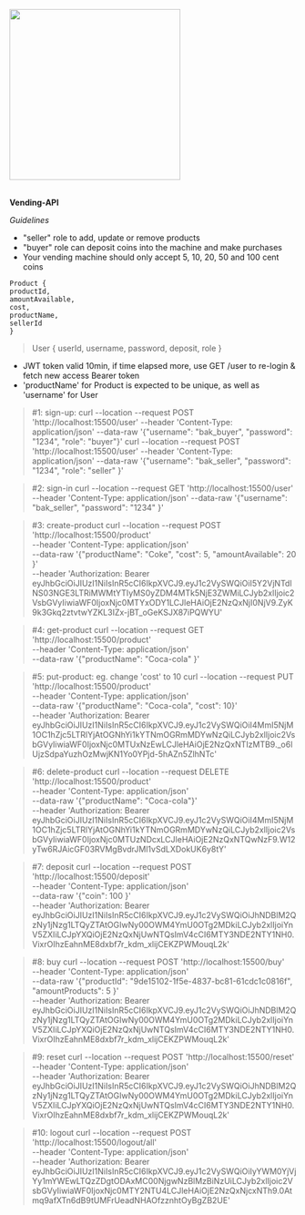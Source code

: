 <img src="https://i.ibb.co/16y7W7W/vending.jpg" width="300"><br/><br/>

**Vending-API**

_Guidelines_

- "seller" role to add, update or remove products
- "buyer" role can deposit coins into the machine and make purchases
- Your vending machine should only accept 5, 10, 20, 50 and 100 cent coins

```
Product {
productId,
amountAvailable,
cost,
productName,
sellerId
}
```

> User {
> userId,
> username,
> password,
> deposit,
> role
> }

- JWT token valid 10min, if time elapsed more, use GET /user to re-login & fetch new access Bearer token
- 'productName' for Product is expected to be unique, as well as 'username' for User

> #1: sign-up:
> curl --location --request POST 'http://localhost:15500/user' --header 'Content-Type: application/json' --data-raw '{"username": "bak_buyer", "password": "1234", "role": "buyer"}'
> curl --location --request POST 'http://localhost:15500/user' --header 'Content-Type: application/json' --data-raw '{"username": "bak_seller", "password": "1234", "role": "seller" }'

> #2: sign-in
> curl --location --request GET 'http://localhost:15500/user' --header 'Content-Type: application/json' --data-raw '{"username": "bak_seller", "password": "1234" }'

> #3: create-product
> curl --location --request POST 'http://localhost:15500/product' \
> --header 'Content-Type: application/json' \
> --data-raw '{"productName": "Coke", "cost": 5, "amountAvailable": 20 }' \
> --header 'Authorization: Bearer eyJhbGciOiJIUzI1NiIsInR5cCI6IkpXVCJ9.eyJ1c2VySWQiOiI5Y2VjNTdlNS03NGE3LTRiMWMtYTIyMS0yZDM4MTk5NjE3ZWMiLCJyb2xlIjoic2VsbGVyIiwiaWF0IjoxNjc0MTYxODY1LCJleHAiOjE2NzQxNjI0NjV9.ZyK9k3Gkq2ztvtwYZKL3IZx-jBT_oGeKSJX87iPQWYU'

> #4: get-product
> curl --location --request GET 'http://localhost:15500/product' \
> --header 'Content-Type: application/json' \
> --data-raw '{"productName": "Coca-cola" }'

> #5: put-product: eg. change 'cost' to 10
> curl --location --request PUT 'http://localhost:15500/product' \
> --header 'Content-Type: application/json' \
> --data-raw '{"productName": "Coca-cola", "cost": 10}' \
> --header 'Authorization: Bearer eyJhbGciOiJIUzI1NiIsInR5cCI6IkpXVCJ9.eyJ1c2VySWQiOiI4MmI5NjM1OC1hZjc5LTRlYjAtOGNhYi1kYTNmOGRmMDYwNzQiLCJyb2xlIjoic2VsbGVyIiwiaWF0IjoxNjc0MTUxNzEwLCJleHAiOjE2NzQxNTIzMTB9.\_o6lUjzSdpaYuzhOzMwjKN1Yo0YPjd-5hAZn5ZlhNTc'

> #6: delete-product
> curl --location --request DELETE 'http://localhost:15500/product' \
> --header 'Content-Type: application/json' \
> --data-raw '{"productName": "Coca-cola"}' \
> --header 'Authorization: Bearer eyJhbGciOiJIUzI1NiIsInR5cCI6IkpXVCJ9.eyJ1c2VySWQiOiI4MmI5NjM1OC1hZjc5LTRlYjAtOGNhYi1kYTNmOGRmMDYwNzQiLCJyb2xlIjoic2VsbGVyIiwiaWF0IjoxNjc0MTUzNDcxLCJleHAiOjE2NzQxNTQwNzF9.W12yTw6RJAicGF03RVMgBvdrJMl1vSdLXDokUK6y8tY'

> #7: deposit
> curl --location --request POST 'http://localhost:15500/deposit' \
> --header 'Content-Type: application/json' \
> --data-raw '{"coin": 100 }' \
> --header 'Authorization: Bearer eyJhbGciOiJIUzI1NiIsInR5cCI6IkpXVCJ9.eyJ1c2VySWQiOiJhNDBlM2QzNy1jNzg1LTQyZTAtOGIwNy00OWM4YmU0OTg2MDkiLCJyb2xlIjoiYnV5ZXIiLCJpYXQiOjE2NzQxNjUwNTQsImV4cCI6MTY3NDE2NTY1NH0.VixrOIhzEahnME8dxbf7r_kdm_xlijCEKZPWMouqL2k'

> #8: buy
> curl --location --request POST 'http://localhost:15500/buy' \
> --header 'Content-Type: application/json' \
> --data-raw '{"productId": "9de15102-1f5e-4837-bc81-61cdc1c0816f", "amountProducts": 5 }' \
> --header 'Authorization: Bearer eyJhbGciOiJIUzI1NiIsInR5cCI6IkpXVCJ9.eyJ1c2VySWQiOiJhNDBlM2QzNy1jNzg1LTQyZTAtOGIwNy00OWM4YmU0OTg2MDkiLCJyb2xlIjoiYnV5ZXIiLCJpYXQiOjE2NzQxNjUwNTQsImV4cCI6MTY3NDE2NTY1NH0.VixrOIhzEahnME8dxbf7r_kdm_xlijCEKZPWMouqL2k'

> #9: reset
> curl --location --request POST 'http://localhost:15500/reset' \
> --header 'Content-Type: application/json' \
> --header 'Authorization: Bearer eyJhbGciOiJIUzI1NiIsInR5cCI6IkpXVCJ9.eyJ1c2VySWQiOiJhNDBlM2QzNy1jNzg1LTQyZTAtOGIwNy00OWM4YmU0OTg2MDkiLCJyb2xlIjoiYnV5ZXIiLCJpYXQiOjE2NzQxNjUwNTQsImV4cCI6MTY3NDE2NTY1NH0.VixrOIhzEahnME8dxbf7r_kdm_xlijCEKZPWMouqL2k'

> #10: logout
> curl --location --request POST 'http://localhost:15500/logout/all' \
> --header 'Content-Type: application/json' \
> --header 'Authorization: Bearer eyJhbGciOiJIUzI1NiIsInR5cCI6IkpXVCJ9.eyJ1c2VySWQiOiIyYWM0YjVjYy1mYWEwLTQzZDgtODAxMC00NjgwNzBlMzBiNzUiLCJyb2xlIjoic2VsbGVyIiwiaWF0IjoxNjc0MTY2NTU4LCJleHAiOjE2NzQxNjcxNTh9.0Atmq9afXTn6dB9tUMFrUeadNHAOfzznhtOyBgZB2UE'
